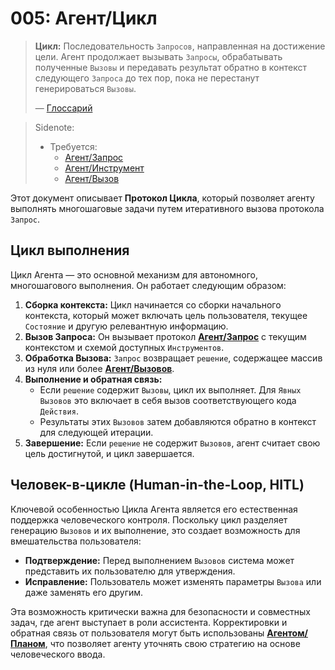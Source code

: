 # 005: Агент/Цикл

> **Цикл:** Последовательность `Запросов`, направленная на достижение цели. Агент продолжает вызывать `Запросы`, обрабатывать полученные `Вызовы` и передавать результат обратно в контекст следующего `Запроса` до тех пор, пока не перестанут генерироваться `Вызовы`.
> 
> — [Глоссарий](./000_glossary.md)

> Sidenote:
> 
> - Требуется:
>   - [Агент/Запрос](./001_agent_request.md)
>   - [Агент/Инструмент](./002_agent_tool.md)
>   - [Агент/Вызов](./004_agent_call.md)

Этот документ описывает **Протокол Цикла**, который позволяет агенту выполнять многошаговые задачи путем итеративного вызова протокола `Запрос`.

## Цикл выполнения

Цикл Агента — это основной механизм для автономного, многошагового выполнения. Он работает следующим образом:

1.  **Сборка контекста:** Цикл начинается со сборки начального контекста, который может включать цель пользователя, текущее `Состояние` и другую релевантную информацию.
2.  **Вызов Запроса:** Он вызывает протокол **[Агент/Запрос](./001_agent_request.md)** с текущим контекстом и схемой доступных `Инструментов`.
3.  **Обработка Вызова:** `Запрос` возвращает `решение`, содержащее массив из нуля или более **[Агент/Вызовов](./003_agent_call.md)**.
4.  **Выполнение и обратная связь:**
    - Если `решение` содержит `Вызовы`, цикл их выполняет. Для `Явных` `Вызовов` это включает в себя вызов соответствующего кода `Действия`.
    - Результаты этих `Вызовов` затем добавляются обратно в контекст для следующей итерации.
5.  **Завершение:** Если `решение` не содержит `Вызовов`, агент считает свою цель достигнутой, и цикл завершается.

## Человек-в-цикле (Human-in-the-Loop, HITL)

Ключевой особенностью Цикла Агента является его естественная поддержка человеческого контроля. Поскольку цикл разделяет генерацию `Вызовов` и их выполнение, это создает возможность для вмешательства пользователя:

- **Подтверждение:** Перед выполнением `Вызовов` система может представить их пользователю для утверждения.
- **Исправление:** Пользователь может изменять параметры `Вызова` или даже заменять его другим.

Эта возможность критически важна для безопасности и совместных задач, где агент выступает в роли ассистента. Корректировки и обратная связь от пользователя могут быть использованы **[Агентом/Планом](./012_agent_plan.md)**, что позволяет агенту уточнять свою стратегию на основе человеческого ввода.